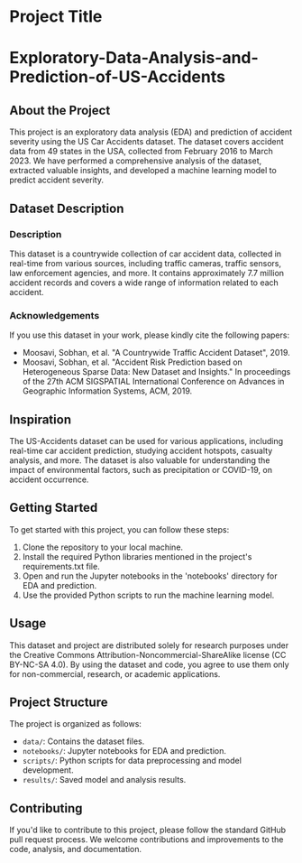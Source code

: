 # Project Title
# Exploratory-Data-Analysis-and-Prediction-of-US-Accidents

## About the Project

This project is an exploratory data analysis (EDA) and prediction of accident severity using the US Car Accidents dataset. The dataset covers accident data from 49 states in the USA, collected from February 2016 to March 2023. We have performed a comprehensive analysis of the dataset, extracted valuable insights, and developed a machine learning model to predict accident severity.

## Dataset Description

### Description

This dataset is a countrywide collection of car accident data, collected in real-time from various sources, including traffic cameras, traffic sensors, law enforcement agencies, and more. It contains approximately 7.7 million accident records and covers a wide range of information related to each accident.

### Acknowledgements

If you use this dataset in your work, please kindly cite the following papers:
- Moosavi, Sobhan, et al. "A Countrywide Traffic Accident Dataset", 2019.
- Moosavi, Sobhan, et al. "Accident Risk Prediction based on Heterogeneous Sparse Data: New Dataset and Insights." In proceedings of the 27th ACM SIGSPATIAL International Conference on Advances in Geographic Information Systems, ACM, 2019.

## Inspiration

The US-Accidents dataset can be used for various applications, including real-time car accident prediction, studying accident hotspots, casualty analysis, and more. The dataset is also valuable for understanding the impact of environmental factors, such as precipitation or COVID-19, on accident occurrence.

## Getting Started

To get started with this project, you can follow these steps:
1. Clone the repository to your local machine.
2. Install the required Python libraries mentioned in the project's requirements.txt file.
3. Open and run the Jupyter notebooks in the 'notebooks' directory for EDA and prediction.
4. Use the provided Python scripts to run the machine learning model.

## Usage

This dataset and project are distributed solely for research purposes under the Creative Commons Attribution-Noncommercial-ShareAlike license (CC BY-NC-SA 4.0). By using the dataset and code, you agree to use them only for non-commercial, research, or academic applications.

## Project Structure

The project is organized as follows:

- `data/`: Contains the dataset files.
- `notebooks/`: Jupyter notebooks for EDA and prediction.
- `scripts/`: Python scripts for data preprocessing and model development.
- `results/`: Saved model and analysis results.

## Contributing

If you'd like to contribute to this project, please follow the standard GitHub pull request process. We welcome contributions and improvements to the code, analysis, and documentation.
